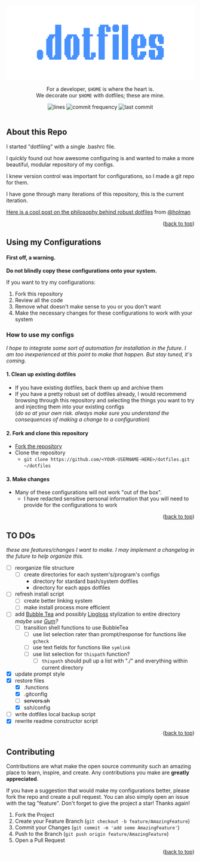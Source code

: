 <div id="top"></div>

<!-- PROJECT LOGO -->
<br />
<div align="center">
  <a href="https://github.com/terminalPoltergeist/dotfiles">
    <img src="/assets/output-onlinepngtools.png" alt="Logo" width="600" height="200">
  </a>

  <p align="center">
    For a developer, <code>$HOME</code> is where the heart is. 
    <br/>
    We decorate our <code>$HOME</code> with dotfiles; these are mine.
  </p>

  <img src="https://img.shields.io/tokei/lines/github/terminalPoltergeist/dotfiles" alt="lines">
  <img src="https://img.shields.io/github/commit-activity/m/terminalPoltergeist/dotfiles" alt="commit frequency">
  <img src="https://img.shields.io/github/last-commit/terminalPoltergeist/dotfiles" alt="last commit">
</div>

<br/>

## About this Repo

I started "dotfiling" with a single .bashrc file. 

I quickly found out how awesome configuring is and wanted to make a more beautiful, modular repository of my configs. 

I knew version control was important for configurations, so I made a git repo for them. 

I have gone through many iterations of this repository, this is the current iteration. 

[Here is a cool post on the philosophy behind robust dotfiles](https://zachholman.com/2010/08/dotfiles-are-meant-to-be-forked/) from [@holman](https://github.com/holman) 

<p align="right">(<a href="#top">back to top</a>)</p>

## Using my Configurations

#### First off, a warning.
**Do not blindly copy these configurations onto your system.**

If you want to try my configurations:
1. Fork this repository
2. Review all the code
3. Remove what doesn't make sense to you or you don't want
4. Make the necessary changes for these configurations to work with your system

### How to use my configs

*I hope to integrate some sort of automation for installation in the future. I am too inexperienced at this point to make that happen. But stay tuned, it's coming.*

#### 1. Clean up existing dotfiles
- If you have existing dotfiles, back them up and archive them
- If you have a pretty robust set of dotfiles already, I would recommend browsing through this repository and selecting the things you want to try and injecting them into your existing configs 
<br/>(*do so at your own risk. always make sure you understand the consequences of making a change to a configuration*)

#### 2. Fork and clone this repository
- [Fork the repository](https://github.com/terminalPoltergeist/dotfiles/fork)
- Clone the repository
    - `git clone https://github.com/<YOUR-USERNAME-HERE>/dotfiles.git ~/dotfiles`

#### 3. Make changes
- Many of these configurations will not work "out of the box".
    - I have redacted sensitive personal information that you will need to provide for the configurations to work

<p align="right">(<a href="#top">back to top</a>)</p>

## TO DOs

*these are features/changes I want to make. I may implement a changelog in the future to help organize this.*
- [ ] reorganize file structure
    - [ ] create directories for each system's/program's configs
      - directory for stardard bash/system dotfiles
      - directory for each apps dotfiles
- [ ] refresh install script
    - [ ] create better linking system
    - [ ] make install process more efficient
- [ ] add [Bubble Tea](https://github.com/charmbracelet/bubbletea) and possibly [Lipgloss](https://github.com/charmbracelet/lipgloss) stylization to entire directory
    <br/>*maybe use [Gum](https://github.com/charmbracelet/gum)?*
    - [ ] transition shell functions to use BubbleTea
        - [ ] use list selection rater than prompt/response for functions like `gcheck`
        - [ ] use text fields for functions like `symlink`
        - [ ] use list selection for `thispath` function?
            - [ ] `thispath` should pull up a list with "./" and everything within current directory
- [X] update prompt style
- [X] restore files
    - [X] .functions
    - [X] .gitconfig
    - [ ] ~~servers.sh~~
    - [X] ssh/config
- [ ] write dotfiles local backup script
- [X] rewrite readme constructor script
<p align="right">(<a href="#top">back to top</a>)</p>

## Contributing

Contributions are what make the open source community such an amazing place to learn, inspire, and create. Any contributions you make are **greatly appreciated**.

If you have a suggestion that would make my configurations better, please fork the repo and create a pull request. You can also simply open an issue with the tag "feature".
Don't forget to give the project a star! Thanks again!

1. Fork the Project
2. Create your Feature Branch (`git checkout -b feature/AmazingFeature`)
3. Commit your Changes (`git commit -m 'add some AmazingFeature'`)
4. Push to the Branch (`git push origin feature/AmazingFeature`)
5. Open a Pull Request

<p align="right">(<a href="#top">back to top</a>)</p>

